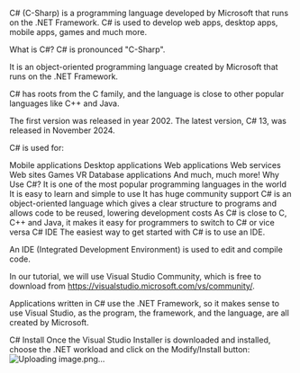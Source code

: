 C# (C-Sharp) is a programming language developed by Microsoft that runs on the .NET Framework.
C# is used to develop web apps, desktop apps, mobile apps, games and much more.

What is C#?
C# is pronounced "C-Sharp".

It is an object-oriented programming language created by Microsoft that runs on the .NET Framework.

C# has roots from the C family, and the language is close to other popular languages like C++ and Java.

The first version was released in year 2002. The latest version, C# 13, was released in November 2024.

C# is used for:

Mobile applications
Desktop applications
Web applications
Web services
Web sites
Games
VR
Database applications
And much, much more!
Why Use C#?
It is one of the most popular programming languages in the world
It is easy to learn and simple to use
It has huge community support
C# is an object-oriented language which gives a clear structure to programs and allows code to be reused, lowering development costs
As C# is close to C, C++ and Java, it makes it easy for programmers to switch to C# or vice versa
C# IDE
The easiest way to get started with C# is to use an IDE.

An IDE (Integrated Development Environment) is used to edit and compile code.

In our tutorial, we will use Visual Studio Community, which is free to download from https://visualstudio.microsoft.com/vs/community/.

Applications written in C# use the .NET Framework, so it makes sense to use Visual Studio, as the program, the framework, and the language, are all created by Microsoft.

C# Install
Once the Visual Studio Installer is downloaded and installed, choose the .NET workload and click on the Modify/Install button:
![Uploading image.png…]()
